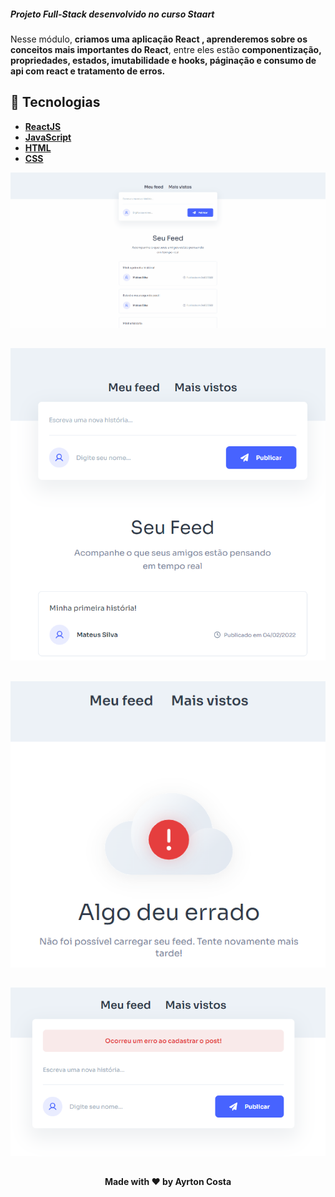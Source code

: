 <h5>Projeto Full-Stack desenvolvido no curso Staart</h5>
Nesse módulo, <strong>criamos uma aplicação React , aprenderemos sobre os conceitos mais importantes do React</strong>, entre eles estão <strong>componentização, propriedades, estados, imutabilidade e hooks, páginação e consumo de api com react e tratamento de erros.

## 🧪 Tecnologias

- [ReactJS](https://javascript.org/)
- [JavaScript](https://javascript.org/)
- [HTML](https://html.org/)
- [CSS](https://css.org/)

![gif](./front/public/my-feed.gif)

##

![gif](./front/public/my-feed1.png)

##

![gif](./front/public/my-feed2.png)

##

![gif](./front/public/my-feed3.png)

##

<p align="center">Made with ♥ by Ayrton Costa</p>
